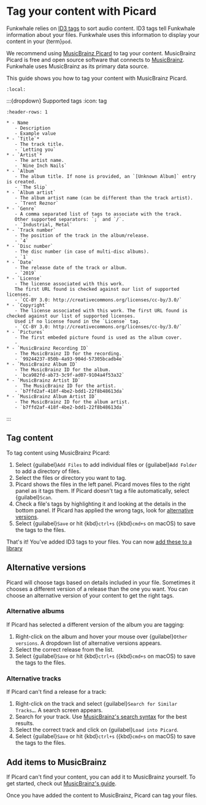 # Tag your content with Picard

Funkwhale relies on [ID3 tags](https://id3.org/) to sort audio content. ID3 tags tell Funkwhale information about your files. Funkwhale uses this information to display your content in your {term}`pod`.

We recommend using [MusicBrainz Picard](https://picard.musicbrainz.org/) to tag your content. MusicBrainz Picard is free and open source software that connects to [MusicBrainz](https://musicbrainz.org). Funkwhale uses MusicBrainz as its primary data source.

This guide shows you how to tag your content with MusicBrainz Picard.

```{contents}
:local:
```

:::{dropdown} Supported tags
:icon: tag

```{list-table}
:header-rows: 1

* - Name
   - Description
   - Example value
* - `Title`*
   - The track title.
   - `Letting you`
* - `Artist`*
   - The artist name.
   - `Nine Inch Nails`
* - `Album`
   - The album title. If none is provided, an `[Unknown Album]` entry is created.
   - `The Slip`
* - `Album artist`
   - The album artist name (can be different than the track artist).
   - `Trent Reznor`
* - `Genre`
   - A comma separated list of tags to associate with the track.
   Other supported separators: `;` and `/`.
   - `Industrial, Metal`
* - `Track number`
   - The position of the track in the album/release.
   - `4`
* - `Disc number`
   - The disc number (in case of multi-disc albums).
   - `1`
* - `Date`
   - The release date of the track or album.
   - `2019`
* - `License`
   - The license associated with this work.
   The first URL found is checked against our list of supported licenses.
   - `CC-BY 3.0: http://creativecommons.org/licenses/cc-by/3.0/`
* - `Copyright`
   - The license associated with this work. The first URL found is checked against our list of supported licenses.
   Used if no license found in the `License` tag.
   - `CC-BY 3.0: http://creativecommons.org/licenses/cc-by/3.0/`
* - `Pictures`
   - The first embeded picture found is used as the album cover.
   -
* - `MusicBrainz Recording ID`
   - The MusicBrainz ID for the recording.
   - `99244237-850b-4a93-904d-57305bcadb4e`
* - `MusicBrainz Album ID`
   - The MusicBrainz ID for the album.
   - `bca982fd-ab73-3c9f-ad07-9104a4f53a32`
* - `MusicBrainz Artist ID`
   -  The MusicBrainz ID for the artist.
   - `b7ffd2af-418f-4be2-bdd1-22f8b48613da`
* - `MusicBrainz Album Artist ID`
   - The MusicBrainz ID for the album artist.
   - `b7ffd2af-418f-4be2-bdd1-22f8b48613da`

```

:::

## Tag content

To tag content using MusicBrainz Picard:

1. Select {guilabel}`Add Files` to add individual files or {guilabel}`Add Folder` to add a directory of files.
2. Select the files or directory you want to tag.
3. Picard shows the files in the left panel. Picard moves files to the right panel as it tags them. If Picard doesn't tag a file automatically, select {guilabel}`Scan`.
4. Check a file's tags by highlighting it and looking at the details in the bottom panel. If Picard has applied the wrong tags, look for [alternative versions](#alternative-versions).
5. Select {guilabel}`Save` or hit {kbd}`ctrl+s` ({kbd}`cmd+s` on macOS) to save the tags to the files.

That's it! You've added ID3 tags to your files. You can now [add these to a library](upload_content.md)

## Alternative versions

Picard will choose tags based on details included in your file. Sometimes it chooses a different version of a release than the one you want. You can choose an alternative version of your content to get the right tags.

### Alternative albums

If Picard has selected a different version of the album you are tagging:

1. Right-click on the album and hover your mouse over {guilabel}`Other versions`. A dropdown list of alternative versions appears.
2. Select the correct release from the list.
3. Select {guilabel}`Save` or hit {kbd}`ctrl+s` ({kbd}`cmd+s` on macOS) to save the tags to the files.

### Alternative tracks

If Picard can't find a release for a track:

1. Right-click on the track and select {guilabel}`Search for Similar Tracks…`. A search screen appears.
2. Search for your track. Use [MusicBrainz's search syntax](https://musicbrainz.org/doc/Indexed_Search_Syntax) for the best results.
3. Select the correct track and click on {guilabel}`Load into Picard`.
4. Select {guilabel}`Save` or hit {kbd}`ctrl+s` ({kbd}`cmd+s` on macOS) to save the tags to the files.

## Add items to MusicBrainz

If Picard can't find your content, you can add it to MusicBrainz yourself. To get started, check out [MusicBrainz's guide](https://musicbrainz.org/doc/How_to_Add_a_Release/).

Once you have added the content to MusicBrainz, Picard can tag your files.
